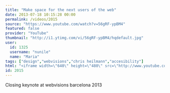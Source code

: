 ```yaml
---
title: "Make space for the next users of the web"
date: 2013-07-18 10:15:28 00:00
permalink: /videos/2015
source: "https://www.youtube.com/watch?v=56gRF-ypBM4"
featured: false
provider: "YouTube"
thumbnail: "http://i1.ytimg.com/vi/56gRF-ypBM4/hqdefault.jpg"
user:
  id: 1325
  username: "nunile"
  name: "Maria"
tags: ["design","webvisions","chris heilmann","accesibility"]
html: "<iframe width=\"640\" height=\"480\" src=\"http://www.youtube.com/embed/56gRF-ypBM4?wmode=transparent&feature=oembed\" frameborder=\"0\" allowfullscreen></iframe>"
id: 2015
---
```


Closing keynote at webvisions barcelona 2013